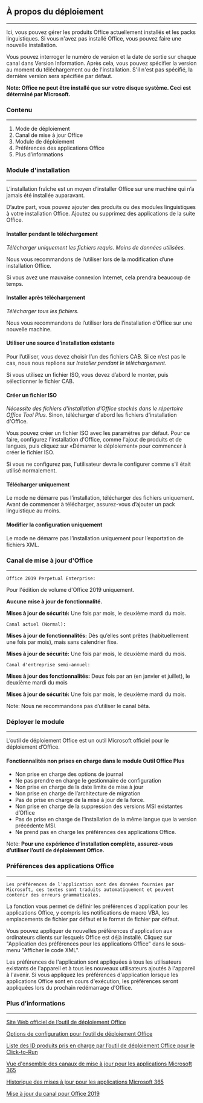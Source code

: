 ## À propos du déploiement

---

Ici, vous pouvez gérer les produits Office actuellement installés et les packs linguistiques. Si vous n'avez pas installé Office, vous pouvez faire une nouvelle installation.

Vous pouvez interroger le numéro de version et la date de sortie sur chaque canal dans Version Information. Après cela, vous pouvez spécifier la version au moment du téléchargement ou de l'installation. S'il n'est pas spécifié, la dernière version sera spécifiée par défaut.

**Note: Office ne peut être installé que sur votre disque système. Ceci est déterminé par Microsoft.**

### Contenu

---

1. Mode de déploiement
2. Canal de mise à jour Office
3. Module de déploiement
4. Préférences des applications Office
5. Plus d’informations

### Module d'installation

---

L’installation fraîche est un moyen d’installer Office sur une machine qui n’a jamais été installée auparavant.

D’autre part, vous pouvez ajouter des produits ou des modules linguistiques à votre installation Office. Ajoutez ou supprimez des applications de la suite Office.

#### Installer pendant le téléchargement

*Télécharger uniquement les fichiers requis. Moins de données utilisées.*

Nous vous recommandons de l’utiliser lors de la modification d’une installation Office.

Si vous avez une mauvaise connexion Internet, cela prendra beaucoup de temps.

#### Installer après téléchargement

*Télécharger tous les fichiers.*

Nous vous recommandons de l’utiliser lors de l’installation d’Office sur une nouvelle machine.

#### Utiliser une source d’installation existante

Pour l’utiliser, vous devez choisir l’un des fichiers CAB. Si ce n’est pas le cas, nous nous replions sur *Installer pendant le téléchargement*.

Si vous utilisez un fichier ISO, vous devez d’abord le monter, puis sélectionner le fichier CAB.

#### Créer un fichier ISO

*Nécessite des fichiers d'installation d'Office stockés dans le répertoire Office Tool Plus.* Sinon, télécharger d'abord les fichiers d'installation d'Office.

Vous pouvez créer un fichier ISO avec les paramètres par défaut. Pour ce faire, configurez l'installation d'Office, comme l'ajout de produits et de langues, puis cliquez sur «Démarrer le déploiement» pour commencer à créer le fichier ISO.

Si vous ne configurez pas, l'utilisateur devra le configurer comme s'il était utilisé normalement.

#### Télécharger uniquement

Le mode ne démarre pas l’installation, télécharger des fichiers uniquement. Avant de commencer à télécharger, assurez-vous d’ajouter un pack linguistique au moins.

#### Modifier la configuration uniquement

Le mode ne démarre pas l’installation uniquement pour l’exportation de fichiers XML.

### Canal de mise à jour d'Office

---

`Office 2019 Perpetual Enterprise:`

Pour l'édition de volume d'Office 2019 uniquement.

**Aucune mise à jour de fonctionnalité.**

**Mises à jour de sécurité:** Une fois par mois, le deuxième mardi du mois.

`Canal actuel (Normal):`

**Mises à jour de fonctionnalités:** Dès qu’elles sont prêtes (habituellement une fois par mois), mais sans calendrier fixe.

**Mises à jour de sécurité:** Une fois par mois, le deuxième mardi du mois.

`Canal d'entreprise semi-annuel:`

**Mises à jour des fonctionnalités:** Deux fois par an (en janvier et juillet), le deuxième mardi du mois

**Mises à jour de sécurité:** Une fois par mois, le deuxième mardi du mois.

Note: Nous ne recommandons pas d’utiliser le canal bêta.

### Déployer le module

---

L’outil de déploiement Office est un outil Microsoft officiel pour le déploiement d’Office.

#### Fonctionnalités non prises en charge dans le module Outil Office Plus

- Non prise en charge des options de journal
- Ne pas prendre en charge le gestionnaire de configuration
- Non prise en charge de la date limite de mise à jour
- Non prise en charge de l’architecture de migration
- Pas de prise en charge de la mise à jour de la force.
- Non prise en charge de la suppression des versions MSI existantes d’Office
- Pas de prise en charge de l’installation de la même langue que la version précédente MSI.
- Ne prend pas en charge les préférences des applications Office.

Note: **Pour une expérience d’installation complète, assurez-vous d’utiliser l’outil de déploiement Office.**

### Préférences des applications Office

---

`Les préférences de l'application sont des données fournies par Microsoft, ces textes sont traduits automatiquement et peuvent contenir des erreurs grammaticales.`

La fonction vous permet de définir les préférences d'application pour les applications Office, y compris les notifications de macro VBA, les emplacements de fichier par défaut et le format de fichier par défaut.

Vous pouvez appliquer de nouvelles préférences d'application aux ordinateurs clients sur lesquels Office est déjà installé. Cliquez sur "Application des préférences pour les applications Office" dans le sous-menu "Afficher le code XML".

Les préférences de l'application sont appliquées à tous les utilisateurs existants de l'appareil et à tous les nouveaux utilisateurs ajoutés à l'appareil à l'avenir. Si vous appliquez les préférences d'application lorsque les applications Office sont en cours d'exécution, les préférences seront appliquées lors du prochain redémarrage d'Office.

### Plus d’informations

---

[Site Web officiel de l’outil de déploiement Office](https://aka.ms/ODT)

[Options de configuration pour l’outil de déploiement Office](https://docs.microsoft.com/fr-fr/deployoffice/office-deployment-tool-configuration-options)

[Liste des ID produits pris en charge par l’outil de déploiement Office pour le Click-to-Run](https://docs.microsoft.com/fr-fr/office365/troubleshoot/installation/product-ids-supported-office-deployment-click-to-run)

[Vue d'ensemble des canaux de mise à jour pour les applications Microsoft 365](https://docs.microsoft.com/fr-fr/deployoffice/overview-update-channels)

[Historique des mises à jour pour les applications Microsoft 365](https://docs.microsoft.com/fr-fr/officeupdates/update-history-microsoft365-apps-by-date)

[Mise à jour du canal pour Office 2019](https://docs.microsoft.com/fr-fr/DeployOffice/office2019/update#update-channel-for-office-2019)
